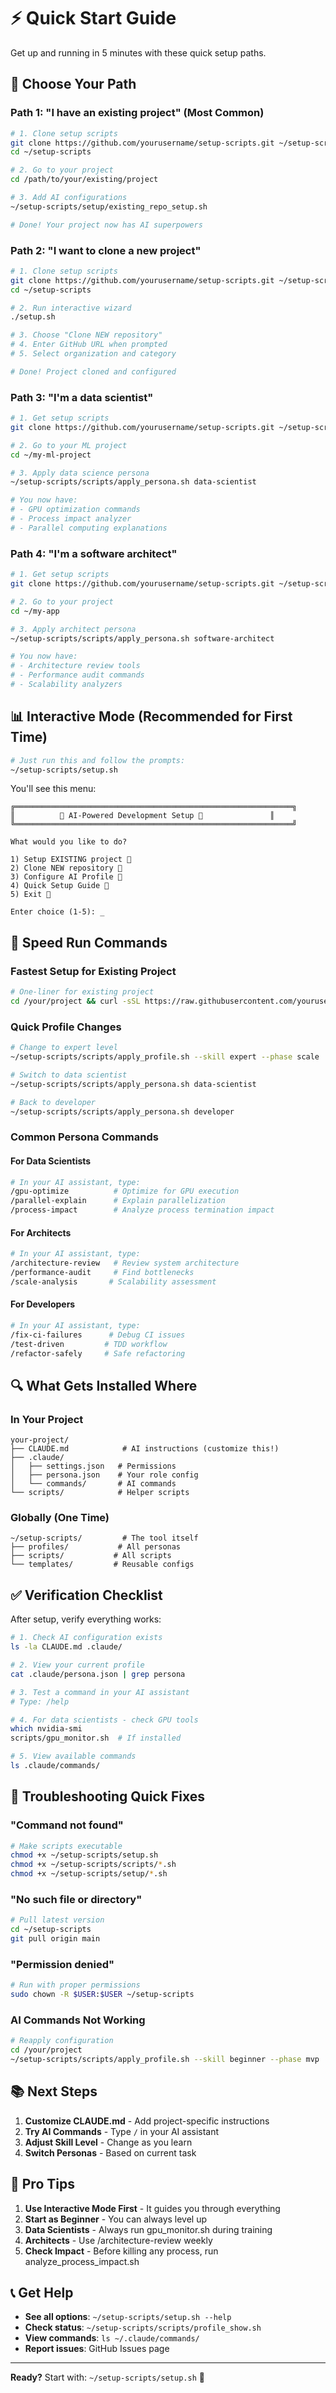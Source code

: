 # ⚡ Quick Start Guide

Get up and running in 5 minutes with these quick setup paths.

## 🎯 Choose Your Path

### Path 1: "I have an existing project" (Most Common)
```bash
# 1. Clone setup scripts
git clone https://github.com/yourusername/setup-scripts.git ~/setup-scripts
cd ~/setup-scripts

# 2. Go to your project
cd /path/to/your/existing/project

# 3. Add AI configurations
~/setup-scripts/setup/existing_repo_setup.sh

# Done! Your project now has AI superpowers
```

### Path 2: "I want to clone a new project"
```bash
# 1. Clone setup scripts
git clone https://github.com/yourusername/setup-scripts.git ~/setup-scripts
cd ~/setup-scripts

# 2. Run interactive wizard
./setup.sh

# 3. Choose "Clone NEW repository"
# 4. Enter GitHub URL when prompted
# 5. Select organization and category

# Done! Project cloned and configured
```

### Path 3: "I'm a data scientist"
```bash
# 1. Get setup scripts
git clone https://github.com/yourusername/setup-scripts.git ~/setup-scripts

# 2. Go to your ML project
cd ~/my-ml-project

# 3. Apply data science persona
~/setup-scripts/scripts/apply_persona.sh data-scientist

# You now have:
# - GPU optimization commands
# - Process impact analyzer
# - Parallel computing explanations
```

### Path 4: "I'm a software architect"
```bash
# 1. Get setup scripts
git clone https://github.com/yourusername/setup-scripts.git ~/setup-scripts

# 2. Go to your project
cd ~/my-app

# 3. Apply architect persona
~/setup-scripts/scripts/apply_persona.sh software-architect

# You now have:
# - Architecture review tools
# - Performance audit commands
# - Scalability analyzers
```

## 📊 Interactive Mode (Recommended for First Time)

```bash
# Just run this and follow the prompts:
~/setup-scripts/setup.sh
```

You'll see this menu:
```
╔══════════════════════════════════════════════════════════════╗
║          🚀 AI-Powered Development Setup 🚀               ║
╚══════════════════════════════════════════════════════════════╝

What would you like to do?

1) Setup EXISTING project 📁
2) Clone NEW repository 🔄
3) Configure AI Profile 🎯
4) Quick Setup Guide 📖
5) Exit 👋

Enter choice (1-5): _
```

## 🏃 Speed Run Commands

### Fastest Setup for Existing Project
```bash
# One-liner for existing project
cd /your/project && curl -sSL https://raw.githubusercontent.com/yourusername/setup-scripts/main/setup/existing_repo_setup.sh | bash
```

### Quick Profile Changes
```bash
# Change to expert level
~/setup-scripts/scripts/apply_profile.sh --skill expert --phase scale

# Switch to data scientist
~/setup-scripts/scripts/apply_persona.sh data-scientist

# Back to developer
~/setup-scripts/scripts/apply_persona.sh developer
```

### Common Persona Commands

#### For Data Scientists
```bash
# In your AI assistant, type:
/gpu-optimize          # Optimize for GPU execution
/parallel-explain      # Explain parallelization
/process-impact        # Analyze process termination impact
```

#### For Architects
```bash
# In your AI assistant, type:
/architecture-review   # Review system architecture
/performance-audit     # Find bottlenecks
/scale-analysis       # Scalability assessment
```

#### For Developers
```bash
# In your AI assistant, type:
/fix-ci-failures      # Debug CI issues
/test-driven         # TDD workflow
/refactor-safely     # Safe refactoring
```

## 🔍 What Gets Installed Where

### In Your Project
```
your-project/
├── CLAUDE.md            # AI instructions (customize this!)
├── .claude/
│   ├── settings.json   # Permissions
│   ├── persona.json    # Your role config
│   └── commands/       # AI commands
└── scripts/            # Helper scripts
```

### Globally (One Time)
```
~/setup-scripts/         # The tool itself
├── profiles/           # All personas
├── scripts/           # All scripts
└── templates/         # Reusable configs
```

## ✅ Verification Checklist

After setup, verify everything works:

```bash
# 1. Check AI configuration exists
ls -la CLAUDE.md .claude/

# 2. View your current profile
cat .claude/persona.json | grep persona

# 3. Test a command in your AI assistant
# Type: /help

# 4. For data scientists - check GPU tools
which nvidia-smi
scripts/gpu_monitor.sh  # If installed

# 5. View available commands
ls .claude/commands/
```

## 🚨 Troubleshooting Quick Fixes

### "Command not found"
```bash
# Make scripts executable
chmod +x ~/setup-scripts/setup.sh
chmod +x ~/setup-scripts/scripts/*.sh
chmod +x ~/setup-scripts/setup/*.sh
```

### "No such file or directory"
```bash
# Pull latest version
cd ~/setup-scripts
git pull origin main
```

### "Permission denied"
```bash
# Run with proper permissions
sudo chown -R $USER:$USER ~/setup-scripts
```

### AI Commands Not Working
```bash
# Reapply configuration
cd /your/project
~/setup-scripts/scripts/apply_profile.sh --skill beginner --phase mvp
```

## 📚 Next Steps

1. **Customize CLAUDE.md** - Add project-specific instructions
2. **Try AI Commands** - Type `/` in your AI assistant
3. **Adjust Skill Level** - Change as you learn
4. **Switch Personas** - Based on current task

## 🎯 Pro Tips

1. **Use Interactive Mode First** - It guides you through everything
2. **Start as Beginner** - You can always level up
3. **Data Scientists** - Always run gpu_monitor.sh during training
4. **Architects** - Use /architecture-review weekly
5. **Check Impact** - Before killing any process, run analyze_process_impact.sh

## 📞 Get Help

- **See all options**: `~/setup-scripts/setup.sh --help`
- **Check status**: `~/setup-scripts/scripts/profile_show.sh`
- **View commands**: `ls ~/.claude/commands/`
- **Report issues**: GitHub Issues page

---

**Ready?** Start with: `~/setup-scripts/setup.sh` 🚀
